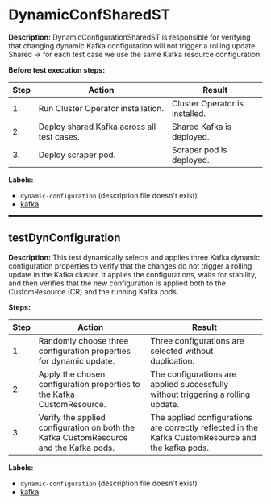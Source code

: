# DynamicConfSharedST

**Description:** DynamicConfigurationSharedST is responsible for verifying that changing dynamic Kafka configuration will not trigger a rolling update. Shared -> for each test case we use the same Kafka resource configuration.

**Before test execution steps:**

| Step | Action | Result |
| - | - | - |
| 1. | Run Cluster Operator installation. | Cluster Operator is installed. |
| 2. | Deploy shared Kafka across all test cases. | Shared Kafka is deployed. |
| 3. | Deploy scraper pod. | Scraper pod is deployed. |

**Labels:**

* `dynamic-configuration` (description file doesn't exist)
* [kafka](labels/kafka.md)

<hr style="border:1px solid">

## testDynConfiguration

**Description:** This test dynamically selects and applies three Kafka dynamic configuration properties to verify that the changes do not trigger a rolling update in the Kafka cluster. It applies the configurations, waits for stability, and then verifies that the new configuration is applied both to the CustomResource (CR) and the running Kafka pods.

**Steps:**

| Step | Action | Result |
| - | - | - |
| 1. | Randomly choose three configuration properties for dynamic update. | Three configurations are selected without duplication. |
| 2. | Apply the chosen configuration properties to the Kafka CustomResource. | The configurations are applied successfully without triggering a rolling update. |
| 3. | Verify the applied configuration on both the Kafka CustomResource and the Kafka pods. | The applied configurations are correctly reflected in the Kafka CustomResource and the kafka pods. |

**Labels:**

* `dynamic-configuration` (description file doesn't exist)
* [kafka](labels/kafka.md)

